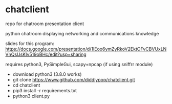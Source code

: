 # chatclient
repo for chatroom presentation client

python chatroom displaying networking and communications knowledge

slides for this program:
https://docs.google.com/presentation/d/1IEoo6ymZyRkoV2EktOFvCBVUxLNVnQsUsKIv519oBHc/edit?usp=sharing

requires python3, PySimpleGui, scapy+npcap (if using sniffrr module)
- download python3 (3.8.0 works)
- git clone https://www.github.com/diddlypop/chatclient.git
- cd chatclient
- pip3 install -r requirements.txt
- python3 client.py
